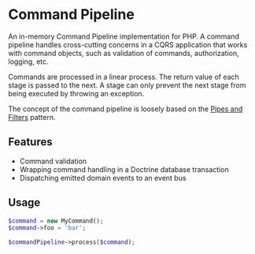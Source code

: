 # Command Pipeline

An in-memory Command Pipeline implementation for PHP. A command pipeline handles
cross-cutting concerns in a CQRS application that works with command objects,
such as validation of commands, authorization, logging, etc.

Commands are processed in a linear process. The return value of each stage is
passed to the next. A stage can only prevent the next stage from being executed
by throwing an exception.

The concept of the command pipeline is loosely based on the
[Pipes and Filters](https://www.enterpriseintegrationpatterns.com/patterns/messaging/PipesAndFilters.html)
pattern.

## Features

- Command validation
- Wrapping command handling in a Doctrine database transaction
- Dispatching emitted domain events to an event bus

## Usage

```php
$command = new MyCommand();
$command->foo = 'bar';

$commandPipeline->process($command);
```

